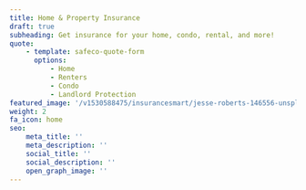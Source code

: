 ```yaml
---
title: Home & Property Insurance
draft: true
subheading: Get insurance for your home, condo, rental, and more!
quote:
    - template: safeco-quote-form
      options:
          - Home
          - Renters
          - Condo
          - Landlord Protection
featured_image: '/v1530588475/insurancesmart/jesse-roberts-146556-unsplash%20%281%29.jpg'
weight: 2
fa_icon: home
seo:
    meta_title: ''
    meta_description: ''
    social_title: ''
    social_description: ''
    open_graph_image: ''
---
```

